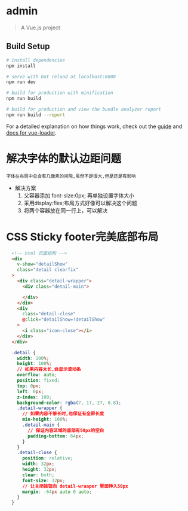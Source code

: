# admin

> A Vue.js project

## Build Setup

``` bash
# install dependencies
npm install

# serve with hot reload at localhost:8080
npm run dev

# build for production with minification
npm run build

# build for production and view the bundle analyzer report
npm run build --report
```

For a detailed explanation on how things work, check out the [guide](http://vuejs-templates.github.io/webpack/) and [docs for vue-loader](http://vuejs.github.io/vue-loader).

# 解决字体的默认边距问题
`字体在布局中总会有几像素的间隙,虽然不是很大,但是还是有影响`
+ 解决方案
  1. 父容器添加 font-size:0px; 再单独设置字体大小
  2. 采用display:flex;布局方式好像可以解决这个问题
  3. 将两个容器放在同一行上，可以解决

# CSS Sticky footer完美底部布局
```html
  <!-- html 页面结构 -->
  <div
    v-show="detailShow"
    class="detail clearfix"
  >
    <div class="detail-wrapper">
      <div class="detail-main">

      </div>
    </div>
    <div
      class="detail-close"
      @click="detailShow=!detailShow"
    >
      <i class="icon-close"></i>
    </div>
  </div>
```
```css
  .detail {
    width: 100%;
    height: 100%;
    // 如果内容太长,会显示滚动条
    overflow: auto;
    position: fixed;
    top: 0px;
    left: 0px;
    z-index: 100;
    background-color: rgba(7, 17, 27, 0.8);
    .detail-wrapper {
      // 如果内容不够长时,也保证有全屏长度
      min-height: 100%;
      .detail-main {
        // 保证内容区域的底部有50px的空白
        padding-bottom: 64px;
      }
    }
    .detail-close {
      position: relative;
      width: 32px;
      height: 32px;
      clear: both;
      font-size: 32px;
      // 让关闭按钮向 detail-wraaper 里面伸入50px
      margin: -64px auto 0 auto;
    }
  }
```













